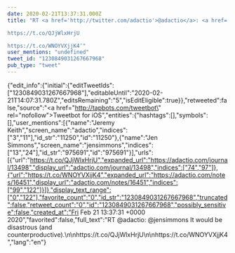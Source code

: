 ```yaml
---
date: 2020-02-21T13:37:31.000Z
title: "RT <a href='http://twitter.com/adactio'>@adactio</a>: <a href='http://twitter.com/jensimmons'>@jensimmons</a> It would be disastrous (and counterproductive).

https://t.co/QJjWlxHrjU

https://t.co/WNOYVXjjK4″"
user_mentions: "undefined"
tweet_id: "1230849031267667968"
pub_type: "tweet"
---
```

{"edit_info":{"initial":{"editTweetIds":["1230849031267667968"],"editableUntil":"2020-02-21T14:07:31.780Z","editsRemaining":"5","isEditEligible":true}},"retweeted":false,"source":"<a href=\"http://tapbots.com/tweetbot\" rel=\"nofollow\">Tweetbot for iΟS</a>","entities":{"hashtags":[],"symbols":[],"user_mentions":[{"name":"Jeremy Keith","screen_name":"adactio","indices":["3","11"],"id_str":"11250","id":"11250"},{"name":"Jen Simmons","screen_name":"jensimmons","indices":["13","24"],"id_str":"975691","id":"975691"}],"urls":[{"url":"https://t.co/QJjWlxHrjU","expanded_url":"https://adactio.com/journal/13498","display_url":"adactio.com/journal/13498","indices":["74","97"]},{"url":"https://t.co/WNOYVXjjK4","expanded_url":"https://adactio.com/notes/16451","display_url":"adactio.com/notes/16451","indices":["99","122"]}]},"display_text_range":["0","122"],"favorite_count":"0","id_str":"1230849031267667968","truncated":false,"retweet_count":"0","id":"1230849031267667968","possibly_sensitive":false,"created_at":"Fri Feb 21 13:37:31 +0000 2020","favorited":false,"full_text":"RT @adactio: @jensimmons It would be disastrous (and counterproductive).\n\nhttps://t.co/QJjWlxHrjU\n\nhttps://t.co/WNOYVXjjK4","lang":"en"}
